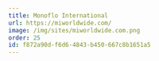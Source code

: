 ```yaml
---
title: Monoflo International
url: https://miworldwide.com/
image: /img/sites/miworldwide.com.png
order: 25
id: f872a90d-f6d6-4843-b450-667c8b1651a5
---
```

